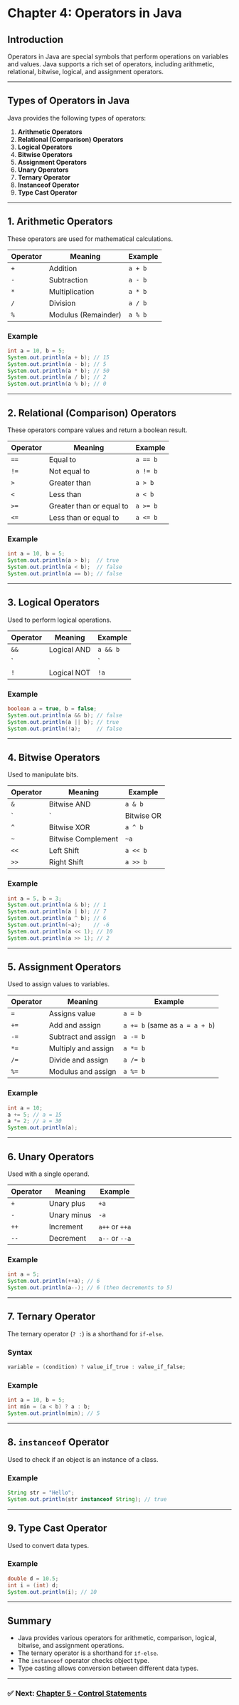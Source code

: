 # Chapter 4: Operators in Java

## Introduction
Operators in Java are special symbols that perform operations on variables and values. Java supports a rich set of operators, including arithmetic, relational, bitwise, logical, and assignment operators.

---

## Types of Operators in Java
Java provides the following types of operators:

1. **Arithmetic Operators**
2. **Relational (Comparison) Operators**
3. **Logical Operators**
4. **Bitwise Operators**
5. **Assignment Operators**
6. **Unary Operators**
7. **Ternary Operator**
8. **Instanceof Operator**
9. **Type Cast Operator**

---

## 1. Arithmetic Operators
These operators are used for mathematical calculations.

| Operator | Meaning | Example |
|----------|---------|---------|
| `+` | Addition | `a + b` |
| `-` | Subtraction | `a - b` |
| `*` | Multiplication | `a * b` |
| `/` | Division | `a / b` |
| `%` | Modulus (Remainder) | `a % b` |

### Example
```java
int a = 10, b = 5;
System.out.println(a + b); // 15
System.out.println(a - b); // 5
System.out.println(a * b); // 50
System.out.println(a / b); // 2
System.out.println(a % b); // 0
```

---

## 2. Relational (Comparison) Operators
These operators compare values and return a boolean result.

| Operator | Meaning | Example |
|----------|---------|---------|
| `==` | Equal to | `a == b` |
| `!=` | Not equal to | `a != b` |
| `>` | Greater than | `a > b` |
| `<` | Less than | `a < b` |
| `>=` | Greater than or equal to | `a >= b` |
| `<=` | Less than or equal to | `a <= b` |

### Example
```java
int a = 10, b = 5;
System.out.println(a > b);  // true
System.out.println(a < b);  // false
System.out.println(a == b); // false
```

---

## 3. Logical Operators
Used to perform logical operations.

| Operator | Meaning | Example |
|----------|---------|---------|
| `&&` | Logical AND | `a && b` |
| `||` | Logical OR | `a || b` |
| `!` | Logical NOT | `!a` |

### Example
```java
boolean a = true, b = false;
System.out.println(a && b); // false
System.out.println(a || b); // true
System.out.println(!a);     // false
```

---

## 4. Bitwise Operators
Used to manipulate bits.

| Operator | Meaning | Example |
|----------|---------|---------|
| `&` | Bitwise AND | `a & b` |
| `|` | Bitwise OR | `a | b` |
| `^` | Bitwise XOR | `a ^ b` |
| `~` | Bitwise Complement | `~a` |
| `<<` | Left Shift | `a << b` |
| `>>` | Right Shift | `a >> b` |

### Example
```java
int a = 5, b = 3;
System.out.println(a & b); // 1
System.out.println(a | b); // 7
System.out.println(a ^ b); // 6
System.out.println(~a);    // -6
System.out.println(a << 1); // 10
System.out.println(a >> 1); // 2
```

---

## 5. Assignment Operators
Used to assign values to variables.

| Operator | Meaning | Example |
|----------|---------|---------|
| `=` | Assigns value | `a = b` |
| `+=` | Add and assign | `a += b` (same as `a = a + b`) |
| `-=` | Subtract and assign | `a -= b` |
| `*=` | Multiply and assign | `a *= b` |
| `/=` | Divide and assign | `a /= b` |
| `%=` | Modulus and assign | `a %= b` |

### Example
```java
int a = 10;
a += 5; // a = 15
a *= 2; // a = 30
System.out.println(a);
```

---

## 6. Unary Operators
Used with a single operand.

| Operator | Meaning | Example |
|----------|---------|---------|
| `+` | Unary plus | `+a` |
| `-` | Unary minus | `-a` |
| `++` | Increment | `a++` or `++a` |
| `--` | Decrement | `a--` or `--a` |

### Example
```java
int a = 5;
System.out.println(++a); // 6
System.out.println(a--); // 6 (then decrements to 5)
```

---

## 7. Ternary Operator
The ternary operator (`? :`) is a shorthand for `if-else`.

### Syntax
```java
variable = (condition) ? value_if_true : value_if_false;
```

### Example
```java
int a = 10, b = 5;
int min = (a < b) ? a : b;
System.out.println(min); // 5
```

---

## 8. `instanceof` Operator
Used to check if an object is an instance of a class.

### Example
```java
String str = "Hello";
System.out.println(str instanceof String); // true
```

---

## 9. Type Cast Operator
Used to convert data types.

### Example
```java
double d = 10.5;
int i = (int) d;
System.out.println(i); // 10
```

---

## Summary
- Java provides various operators for arithmetic, comparison, logical, bitwise, and assignment operations.
- The ternary operator is a shorthand for `if-else`.
- The `instanceof` operator checks object type.
- Type casting allows conversion between different data types.

---

### ✅ Next: [Chapter 5 - Control Statements](./Ch5_ControlStatements.md)

